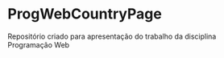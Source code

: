 # ProgWebCountryPage
Repositório criado para apresentação do trabalho da disciplina Programação Web
